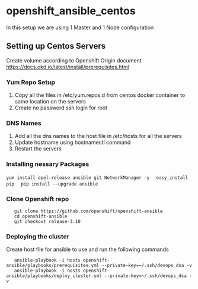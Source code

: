 # openshift_ansible_centos

In this setup we are using 1 Master and 1 Node configuration

## Setting up Centos Servers
Create volume according to Openshift Origin document https://docs.okd.io/latest/install/prerequisites.html

### Yum Repo Setup
 1. Copy all the files in /etc/yum.repos.d from centos docker container to same location on the servers
 2. Create no password ssh login for root

### DNS Names
 1. Add all the dns names to the host file in /etc/hosts for all the servers
 2. Update hostname using hostnamectl command
 3. Restart the servers

### Installing nessary Packages
 `yum install epel-release ansible git NetworkManager -y  `
 `easy_install pip  `
 `pip install --upgrade ansible  `

### Clone Openshift repo
 ```
    git clone https://github.com/openshift/openshift-ansible
    cd openshift-ansible
    git checkout release-3.10
 ```
### Deploying the cluster
 Create host file for ansible to use and run the following commands
 ```
    ansible-playbook -i hosts openshift-ansible/playbooks/prerequisites.yml --private-key=~/.ssh/devops_dsa -v
    ansible-playbook -i hosts openshift-ansible/playbooks/deploy_cluster.yml --private-key=~/.ssh/devops_dsa -v
 ```

